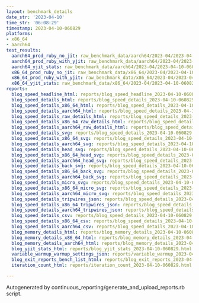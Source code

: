 ```yaml
---
layout: benchmark_details
date_str: '2023-04-10'
time_str: '06:08:29'
timestamp: 2023-04-10-060829
platforms:
- x86_64
- aarch64
test_results:
  aarch64_prod_ruby_no_jit: raw_benchmark_data/aarch64/2023-04/2023-04-10-060829_basic_benchmark_aarch64_prod_ruby_no_jit.json
  aarch64_prod_ruby_with_yjit: raw_benchmark_data/aarch64/2023-04/2023-04-10-060829_basic_benchmark_aarch64_prod_ruby_with_yjit.json
  aarch64_yjit_stats: raw_benchmark_data/aarch64/2023-04/2023-04-10-060829_basic_benchmark_aarch64_yjit_stats.json
  x86_64_prod_ruby_no_jit: raw_benchmark_data/x86_64/2023-04/2023-04-10-060829_basic_benchmark_x86_64_prod_ruby_no_jit.json
  x86_64_prod_ruby_with_yjit: raw_benchmark_data/x86_64/2023-04/2023-04-10-060829_basic_benchmark_x86_64_prod_ruby_with_yjit.json
  x86_64_yjit_stats: raw_benchmark_data/x86_64/2023-04/2023-04-10-060829_basic_benchmark_x86_64_yjit_stats.json
reports:
  blog_speed_headline_html: reports/blog_speed_headline_2023-04-10-060829.html
  blog_speed_details_html: reports/blog_speed_details_2023-04-10-060829.html
  blog_speed_details_x86_64_html: reports/blog_speed_details_2023-04-10-060829.x86_64.html
  blog_speed_details_aarch64_html: reports/blog_speed_details_2023-04-10-060829.aarch64.html
  blog_speed_details_raw_details_html: reports/blog_speed_details_2023-04-10-060829.raw_details.html
  blog_speed_details_x86_64_raw_details_html: reports/blog_speed_details_2023-04-10-060829.x86_64.raw_details.html
  blog_speed_details_aarch64_raw_details_html: reports/blog_speed_details_2023-04-10-060829.aarch64.raw_details.html
  blog_speed_details_svg: reports/blog_speed_details_2023-04-10-060829.svg
  blog_speed_details_x86_64_svg: reports/blog_speed_details_2023-04-10-060829.x86_64.svg
  blog_speed_details_aarch64_svg: reports/blog_speed_details_2023-04-10-060829.aarch64.svg
  blog_speed_details_head_svg: reports/blog_speed_details_2023-04-10-060829.head.svg
  blog_speed_details_x86_64_head_svg: reports/blog_speed_details_2023-04-10-060829.x86_64.head.svg
  blog_speed_details_aarch64_head_svg: reports/blog_speed_details_2023-04-10-060829.aarch64.head.svg
  blog_speed_details_back_svg: reports/blog_speed_details_2023-04-10-060829.back.svg
  blog_speed_details_x86_64_back_svg: reports/blog_speed_details_2023-04-10-060829.x86_64.back.svg
  blog_speed_details_aarch64_back_svg: reports/blog_speed_details_2023-04-10-060829.aarch64.back.svg
  blog_speed_details_micro_svg: reports/blog_speed_details_2023-04-10-060829.micro.svg
  blog_speed_details_x86_64_micro_svg: reports/blog_speed_details_2023-04-10-060829.x86_64.micro.svg
  blog_speed_details_aarch64_micro_svg: reports/blog_speed_details_2023-04-10-060829.aarch64.micro.svg
  blog_speed_details_tripwires_json: reports/blog_speed_details_2023-04-10-060829.tripwires.json
  blog_speed_details_x86_64_tripwires_json: reports/blog_speed_details_2023-04-10-060829.x86_64.tripwires.json
  blog_speed_details_aarch64_tripwires_json: reports/blog_speed_details_2023-04-10-060829.aarch64.tripwires.json
  blog_speed_details_csv: reports/blog_speed_details_2023-04-10-060829.csv
  blog_speed_details_x86_64_csv: reports/blog_speed_details_2023-04-10-060829.x86_64.csv
  blog_speed_details_aarch64_csv: reports/blog_speed_details_2023-04-10-060829.aarch64.csv
  blog_memory_details_html: reports/blog_memory_details_2023-04-10-060829.html
  blog_memory_details_x86_64_html: reports/blog_memory_details_2023-04-10-060829.x86_64.html
  blog_memory_details_aarch64_html: reports/blog_memory_details_2023-04-10-060829.aarch64.html
  blog_yjit_stats_html: reports/blog_yjit_stats_2023-04-10-060829.html
  variable_warmup_warmup_settings_json: reports/variable_warmup_2023-04-10-060829.warmup_settings.json
  blog_exit_reports_bench_list_html: reports/blog_exit_reports_2023-04-10-060829.bench_list.html
  iteration_count_html: reports/iteration_count_2023-04-10-060829.html

---
```

Autogenerated by continuous_reporting/generate_and_upload_reports.rb script.
